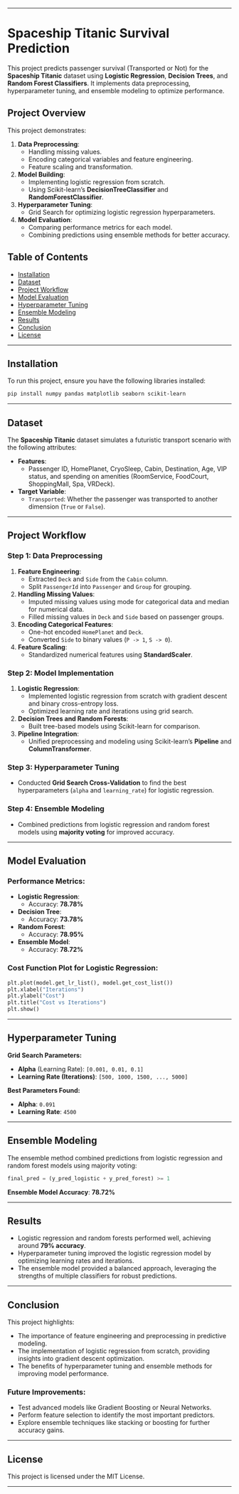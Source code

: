 
---

# Spaceship Titanic Survival Prediction

This project predicts passenger survival (Transported or Not) for the **Spaceship Titanic** dataset using **Logistic Regression**, **Decision Trees**, and **Random Forest Classifiers**. It implements data preprocessing, hyperparameter tuning, and ensemble modeling to optimize performance.

## Project Overview

This project demonstrates:
1. **Data Preprocessing**:
   - Handling missing values.
   - Encoding categorical variables and feature engineering.
   - Feature scaling and transformation.
2. **Model Building**:
   - Implementing logistic regression from scratch.
   - Using Scikit-learn’s **DecisionTreeClassifier** and **RandomForestClassifier**.
3. **Hyperparameter Tuning**:
   - Grid Search for optimizing logistic regression hyperparameters.
4. **Model Evaluation**:
   - Comparing performance metrics for each model.
   - Combining predictions using ensemble methods for better accuracy.

## Table of Contents

- [Installation](#installation)
- [Dataset](#dataset)
- [Project Workflow](#project-workflow)
- [Model Evaluation](#model-evaluation)
- [Hyperparameter Tuning](#hyperparameter-tuning)
- [Ensemble Modeling](#ensemble-modeling)
- [Results](#results)
- [Conclusion](#conclusion)
- [License](#license)

---

## Installation

To run this project, ensure you have the following libraries installed:

```bash
pip install numpy pandas matplotlib seaborn scikit-learn
```

---

## Dataset

The **Spaceship Titanic** dataset simulates a futuristic transport scenario with the following attributes:
- **Features**:
  - Passenger ID, HomePlanet, CryoSleep, Cabin, Destination, Age, VIP status, and spending on amenities (RoomService, FoodCourt, ShoppingMall, Spa, VRDeck).
- **Target Variable**:
  - `Transported`: Whether the passenger was transported to another dimension (`True` or `False`).

---

## Project Workflow

### Step 1: Data Preprocessing
1. **Feature Engineering**:
   - Extracted `Deck` and `Side` from the `Cabin` column.
   - Split `PassengerId` into `Passenger` and `Group` for grouping.
2. **Handling Missing Values**:
   - Imputed missing values using mode for categorical data and median for numerical data.
   - Filled missing values in `Deck` and `Side` based on passenger groups.
3. **Encoding Categorical Features**:
   - One-hot encoded `HomePlanet` and `Deck`.
   - Converted `Side` to binary values (`P -> 1`, `S -> 0`).
4. **Feature Scaling**:
   - Standardized numerical features using **StandardScaler**.

### Step 2: Model Implementation
1. **Logistic Regression**:
   - Implemented logistic regression from scratch with gradient descent and binary cross-entropy loss.
   - Optimized learning rate and iterations using grid search.
2. **Decision Trees and Random Forests**:
   - Built tree-based models using Scikit-learn for comparison.
3. **Pipeline Integration**:
   - Unified preprocessing and modeling using Scikit-learn’s **Pipeline** and **ColumnTransformer**.

### Step 3: Hyperparameter Tuning
- Conducted **Grid Search Cross-Validation** to find the best hyperparameters (`alpha` and `learning_rate`) for logistic regression.

### Step 4: Ensemble Modeling
- Combined predictions from logistic regression and random forest models using **majority voting** for improved accuracy.

---

## Model Evaluation

### Performance Metrics:
- **Logistic Regression**:
  - Accuracy: **78.78%**
- **Decision Tree**:
  - Accuracy: **73.78%**
- **Random Forest**:
  - Accuracy: **78.95%**
- **Ensemble Model**:
  - Accuracy: **78.72%**

### Cost Function Plot for Logistic Regression:
```python
plt.plot(model.get_lr_list(), model.get_cost_list())
plt.xlabel("Iterations")
plt.ylabel("Cost")
plt.title("Cost vs Iterations")
plt.show()
```

---

## Hyperparameter Tuning

**Grid Search Parameters:**
- **Alpha** (Learning Rate): `[0.001, 0.01, 0.1]`
- **Learning Rate (Iterations)**: `[500, 1000, 1500, ..., 5000]`

**Best Parameters Found:**
- **Alpha**: `0.091`
- **Learning Rate**: `4500`

---

## Ensemble Modeling

The ensemble method combined predictions from logistic regression and random forest models using majority voting:
```python
final_pred = (y_pred_logistic + y_pred_forest) >= 1
```

**Ensemble Model Accuracy**: **78.72%**

---

## Results

- Logistic regression and random forests performed well, achieving around **79% accuracy**.
- Hyperparameter tuning improved the logistic regression model by optimizing learning rates and iterations.
- The ensemble model provided a balanced approach, leveraging the strengths of multiple classifiers for robust predictions.

---

## Conclusion

This project highlights:
- The importance of feature engineering and preprocessing in predictive modeling.
- The implementation of logistic regression from scratch, providing insights into gradient descent optimization.
- The benefits of hyperparameter tuning and ensemble methods for improving model performance.

### Future Improvements:
- Test advanced models like Gradient Boosting or Neural Networks.
- Perform feature selection to identify the most important predictors.
- Explore ensemble techniques like stacking or boosting for further accuracy gains.

---

## License

This project is licensed under the MIT License.

---

